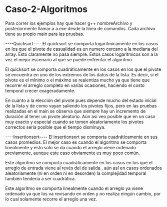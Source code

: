 # Caso-2-Algoritmos

Para correr los ejemplos hay que hacer g++ nombreArchivo y posteriormente llamar a a.exe desde la linea de comandos. Cada archivo tiene su propio main para las pruebas.

----Quicksort----
El quicksort se comporta logaritmicamente en los casos en los que el pivote de casualidad es un numero cercano a la mediana del array. Esto claramente no pasa siempre. Estos casos logaritmicos son a la vez el mejor escenario al que se puede enfrentar el algoritmo.

El quicksort se comporta cuadráticamente en los casos en los que el pivote se encuentra en uno de los extremos de los datos de la lista. Es decir, si el pivote es el mínimo o el máximo se realentiza mucho ya que tiene que recorrer el arreglo completo en varias ocasiones, haciendo el costo temporal crecer exageradamente.

En cuanto a la elección del pivote pues depende mucho del estado inicial de la lista y de como vayan saliendo los pivotes fijos, pero en las pruebas realizadas en el main se observa que siempre hay un incremento de duración al tener un pivote aleatorio. Aún así veo posible que en un caso muy exacto y especial cuando se tomen aleatoriamente los pivotes correctos sería posible que el tiempo disminuya.

----Insertionsort----
El insertionsort se comporta cuadráticamente en sus casos promedios. El mejor caso es cuando el algoritmo se comporta linealmente y esto solo se da cuando el arreglo viene ordenado previamente, aunque este caso obviamente es muy poco común.

Este algoritmo se comporta cuadráticamente en los casos en los que el arreglo de entrada viene al revés del de salida , aún así en casos ordenados aleatoriamente (ni en orden ni en desorden) la complejidad temporal también tendería a ser cuadrática.

Este algoritmo se comporta linealmente cuando el arreglo ya viene ordenado ya que los va revisando en orden y no realiza ningún cambio, por lo cual solamente recorre el arreglo una vez.